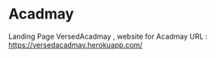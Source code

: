# Acadmay
Landing Page
 VersedAcadmay , website for Acadmay
 URL : https://versedacadmay.herokuapp.com/
